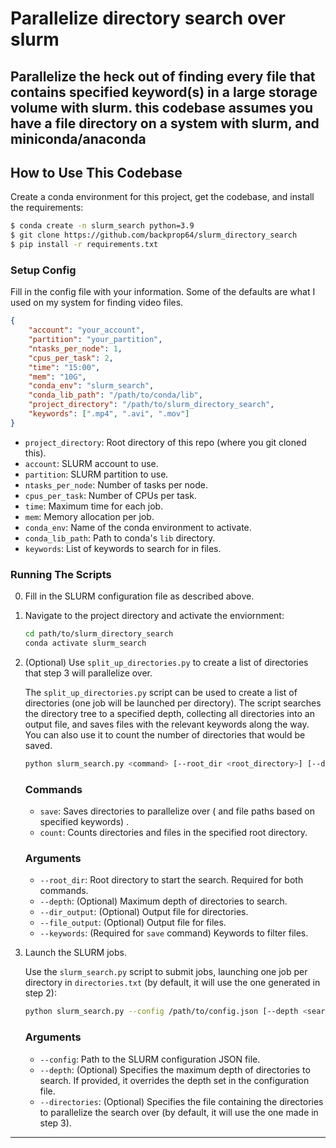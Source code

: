 # Parallelize directory search over slurm

Parallelize the heck out of finding every file that contains specified keyword(s) in a large storage volume with slurm. this codebase assumes you have a file directory on a system with slurm, and miniconda/anaconda
---

## How to Use This Codebase

Create a conda environment for this project, get the codebase, and install the requirements:

```sh
$ conda create -n slurm_search python=3.9 
$ git clone https://github.com/backprop64/slurm_directory_search
$ pip install -r requirements.txt
```


### Setup Config

Fill in the config file with your information. Some of the defaults are what I used on my system for finding video files.

```json
{
    "account": "your_account",
    "partition": "your_partition",
    "ntasks_per_node": 1,
    "cpus_per_task": 2,
    "time": "15:00",
    "mem": "10G",
    "conda_env": "slurm_search",
    "conda_lib_path": "/path/to/conda/lib",
    "project_directory": "/path/to/slurm_directory_search",
    "keywords": [".mp4", ".avi", ".mov"]
}
```

- `project_directory`: Root directory of this repo (where you git cloned this).
- `account`: SLURM account to use.
- `partition`: SLURM partition to use.
- `ntasks_per_node`: Number of tasks per node.
- `cpus_per_task`: Number of CPUs per task.
- `time`: Maximum time for each job.
- `mem`: Memory allocation per job.
- `conda_env`: Name of the conda environment to activate.
- `conda_lib_path`: Path to conda's `lib` directory.
- `keywords`: List of keywords to search for in files.


### Running The Scripts

0. Fill in the SLURM configuration file as described above.
1. Navigate to the project directory and activate the enviornment:

    ```sh
    cd path/to/slurm_directory_search
    conda activate slurm_search
    ```

2. (Optional) Use `split_up_directories.py` to create a list of directories that step 3 will parallelize over.

    The `split_up_directories.py` script can be used to create a list of directories (one job will be launched per directory). The script searches the directory tree to a specified depth, collecting all directories into an output file, and saves files with the relevant keywords along the way. You can also use it to count the number of directories that would be saved.

    ```sh
    python slurm_search.py <command> [--root_dir <root_directory>] [--depth <search_depth>] [--dir_output <directory_output_file>] [--file_output <file_output_file>] [--keywords <filter_keywords>]
    ```

    ### Commands

    - `save`: Saves directories to parallelize over ( and file paths based on specified keywords) .
    - `count`: Counts directories and files in the specified root directory.

    ### Arguments

    - `--root_dir`: Root directory to start the search. Required for both commands.
    - `--depth`: (Optional) Maximum depth of directories to search.
    - `--dir_output`: (Optional) Output file for directories.
    - `--file_output`: (Optional) Output file for files.
    - `--keywords`: (Required for `save` command) Keywords to filter files.

3. Launch the SLURM jobs.

   Use the `slurm_search.py` script to submit jobs, launching one job per directory in `directories.txt` (by default, it will use the one generated in step 2):

    ```sh
    python slurm_search.py --config /path/to/config.json [--depth <search_depth>]
    ```
    ### Arguments

    - `--config`: Path to the SLURM configuration JSON file.
    - `--depth`: (Optional) Specifies the maximum depth of directories to search. If provided, it overrides the depth set in the configuration file.
    - `--directories`: (Optional) Specifies the file containing the directories to parallelize the search over (by default, it will use the one made in step 3).

---
